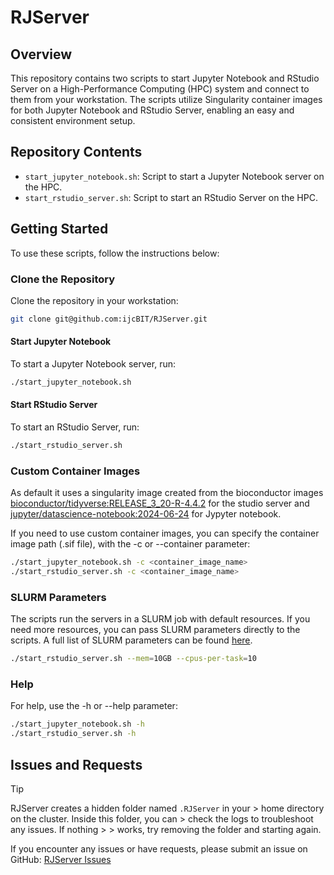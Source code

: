 # RJServer

## Overview
This repository contains two scripts to start Jupyter Notebook and RStudio Server on a High-Performance Computing (HPC) system and connect to them from your workstation. The scripts utilize Singularity container images for both Jupyter Notebook and RStudio Server, enabling an easy and consistent environment setup.

## Repository Contents
- `start_jupyter_notebook.sh`: Script to start a Jupyter Notebook server on the HPC.
- `start_rstudio_server.sh`: Script to start an RStudio Server on the HPC.

## Getting Started
To use these scripts, follow the instructions below:

### Clone the Repository
Clone the repository in your workstation:
```bash
git clone git@github.com:ijcBIT/RJServer.git
```

#### Start Jupyter Notebook
To start a Jupyter Notebook server, run:
```bash
./start_jupyter_notebook.sh
```

#### Start RStudio Server
To start an RStudio Server, run:

```bash
./start_rstudio_server.sh
```

### Custom Container Images
As default it uses a singularity image created from the bioconductor images [bioconductor/tidyverse:RELEASE_3_20-R-4.4.2](https://www.bioconductor.org/help/docker/) for the studio server and [jupyter/datascience-notebook:2024-06-24](https://jupyter-docker-stacks.readthedocs.io/en/latest/using/selecting.html#jupyter-datascience-notebook) for Jypyter notebook.

If you need to use custom container images, you can specify the container image path (.sif file), with the -c or --container parameter:

```bash
./start_jupyter_notebook.sh -c <container_image_name>
./start_rstudio_server.sh -c <container_image_name>
```

### SLURM Parameters
The scripts run the servers in a SLURM job with default resources. If you need more resources, you can pass SLURM parameters directly to the scripts. A full list of SLURM parameters can be found [here](https://slurm.schedmd.com/sbatch.html).

```bash
./start_rstudio_server.sh --mem=10GB --cpus-per-task=10
```

### Help
For help, use the -h or --help parameter:

```bash
./start_jupyter_notebook.sh -h
./start_rstudio_server.sh -h
```

## Issues and Requests

> [!TIP]
> RJServer creates a hidden folder named `.RJServer` in your > home directory on the cluster. Inside this folder, you can > check the logs to troubleshoot any issues. If nothing > > works, try removing the folder and starting again.


If you encounter any issues or have requests, please submit an issue on GitHub: [RJServer Issues](https://github.com/ijcBIT/RJServer/issues)
